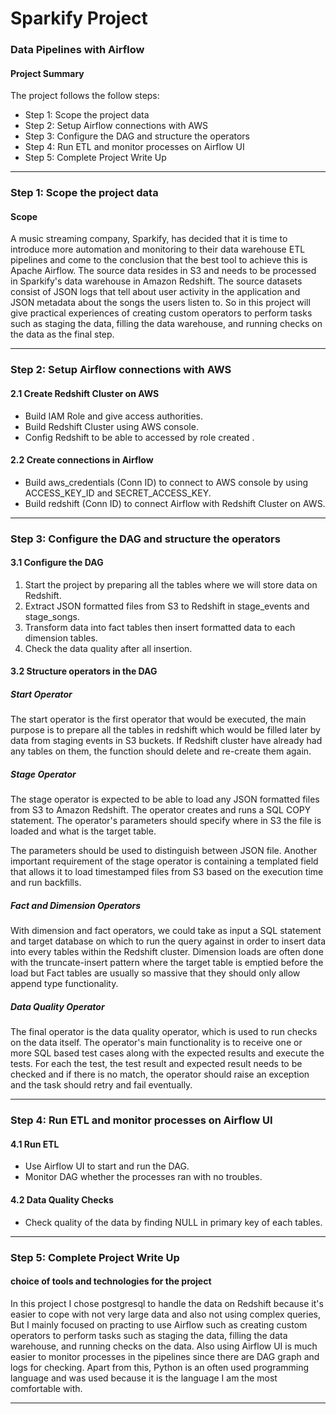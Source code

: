 # Sparkify Project
### Data Pipelines with Airflow

#### Project Summary
The project follows the follow steps:
* Step 1: Scope the project data
* Step 2: Setup Airflow connections with AWS
* Step 3: Configure the DAG and structure the operators
* Step 4: Run ETL and monitor processes on Airflow UI
* Step 5: Complete Project Write Up

_________________

### Step 1: Scope the project data

#### Scope 
A music streaming company, Sparkify, has decided that it is time to introduce more automation and monitoring to their data warehouse ETL pipelines and come to the conclusion that the best tool to achieve this is Apache Airflow.
The source data resides in S3 and needs to be processed in Sparkify's data warehouse in Amazon Redshift. The source datasets consist of JSON logs that tell about user activity in the application and JSON metadata about the songs the users listen to. So in this project will give practical experiences of creating custom operators to perform tasks such as staging the data, filling the data warehouse, and running checks on the data as the final step. 

_________________

### Step 2: Setup Airflow connections with AWS
#### 2.1 Create Redshift Cluster on AWS
* Build IAM Role and give access authorities.
* Build Redshift Cluster using AWS console.
* Config Redshift to be able to accessed by role created .

#### 2.2 Create connections in Airflow
* Build aws_credentials (Conn ID) to connect to AWS console by using ACCESS_KEY_ID and SECRET_ACCESS_KEY.
* Build redshift (Conn ID) to connect Airflow with Redshift Cluster on AWS.
_________________

### Step 3: Configure the DAG and structure the operators
#### 3.1 Configure the DAG
1. Start the project by preparing all the tables where we will store data on Redshift.
2. Extract JSON formatted files from S3 to Redshift in stage_events and stage_songs.
3. Transform data into fact tables then insert formatted data to each dimension tables.
4. Check the data quality after all insertion.

#### 3.2 Structure operators in the DAG
##### Start Operator
   The start operator is the first operator that would be executed, the main purpose is to prepare all the tables in redshift which would be filled later by data from staging events in S3 buckets. If Redshift cluster have already had any tables on them, the function should delete and re-create them again.

##### Stage Operator
   The stage operator is expected to be able to load any JSON formatted files from S3 to Amazon Redshift. The operator creates and runs a SQL COPY statement. The operator's parameters should specify where in S3 the file is loaded and what is the target table.

   The parameters should be used to distinguish between JSON file. Another important requirement of the stage operator is containing a templated field that allows it to load timestamped files from S3 based on the execution time and run backfills.

##### Fact and Dimension Operators
   With dimension and fact operators, we could take as input a SQL statement and target database on which to run the query against in order to insert data into every tables within the Redshift cluster. Dimension loads are often done with the truncate-insert pattern where the target table is emptied before the load but Fact tables are usually so massive that they should only allow append type functionality.

##### Data Quality Operator
   The final operator is the data quality operator, which is used to run checks on the data itself. The operator's main functionality is to receive one or more SQL based test cases along with the expected results and execute the tests. For each the test, the test result and expected result needs to be checked and if there is no match, the operator should raise an exception and the task should retry and fail eventually.

_________________

### Step 4: Run ETL and monitor processes on Airflow UI
#### 4.1 Run ETL
* Use Airflow UI to start and run the DAG.
* Monitor DAG whether the processes ran with no troubles.
#### 4.2 Data Quality Checks
* Check quality of the data by finding NULL in primary key of each tables.

_________________

### Step 5: Complete Project Write Up
#### choice of tools and technologies for the project
   In this project I chose postgresql to handle the data on Redshift because it's easier to cope with not very large data and also not using complex queries, But I mainly focused on practing to use Airflow such as creating custom operators to perform tasks such as staging the data, filling the data warehouse, and running checks on the data. Also using Airflow UI is much easier to monitor processes in the pipelines since there are DAG graph and logs for checking. Apart from this, Python is an often used programming language and was used because it is the language I am the most comfortable with.
    
_________________
